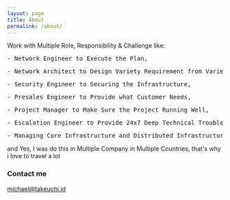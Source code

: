 ```yaml
---
layout: page
title: About
permalink: /about/
---
```


Work with Multiple Role, Responsibility & Challenge like:
<pre>
- Network Engineer to Execute the Plan,
</pre>
<pre>
- Network Architect to Design Variety Requirement from Variety Customer,
</pre>
<pre>
- Security Engineer to Securing the Infrastructure,
</pre>
<pre>
- Presales Engineer to Provide what Customer Needs,
</pre>
<pre>
- Project Manager to Make Sure the Project Running Well,
</pre>
<pre>
- Escalation Engineer to Provide 24x7 Deep Technical Troubleshooting and Regaining Customer Trust,
</pre>
<pre>
- Managing Core Infrastructure and Distributed Infrastructure with Hundred Gigabit Traffic.
</pre>
and Yes, I was do this in Multiple Company in Multiple Countries, that's why i love to travel a lot

### Contact me

[michael@takeuchi.id](mailto:michael@takeuchi.id)

